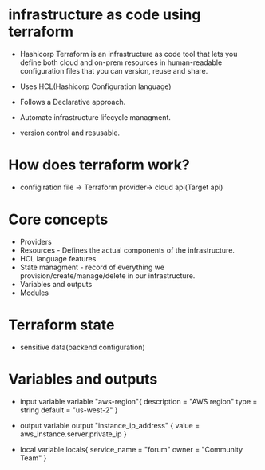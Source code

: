 # infrastructure as code using terraform

- Hashicorp Terraform is an infrastructure as code tool that lets you define both cloud and on-prem resources in human-readable configuration files that you can version, reuse and share.

- Uses HCL(Hashicorp Configuration language)
- Follows a Declarative approach.
- Automate infrastructure lifecycle managment.
- version control and resusable.

# How does terraform work?
 - configiration file -> Terraform provider-> cloud api(Target api)

# Core concepts
- Providers
- Resources - Defines the actual components of the infrastructure.
- HCL language features
- State managment - record of everything we provision/create/manage/delete in our infrastructure.
- Variables and outputs
- Modules
# Terraform state
- sensitive data(backend configuration)

#  Variables and outputs
- input variable
 variable "aws-region"{
  description = "AWS region"
  type = string
  default = "us-west-2"
 }

 - output variable
 output "instance_ip_address" {
  value = aws_instance.server.private_ip
 }

 - local variable
 locals{
  service_name = "forum"
  owner = "Community Team"
 }
